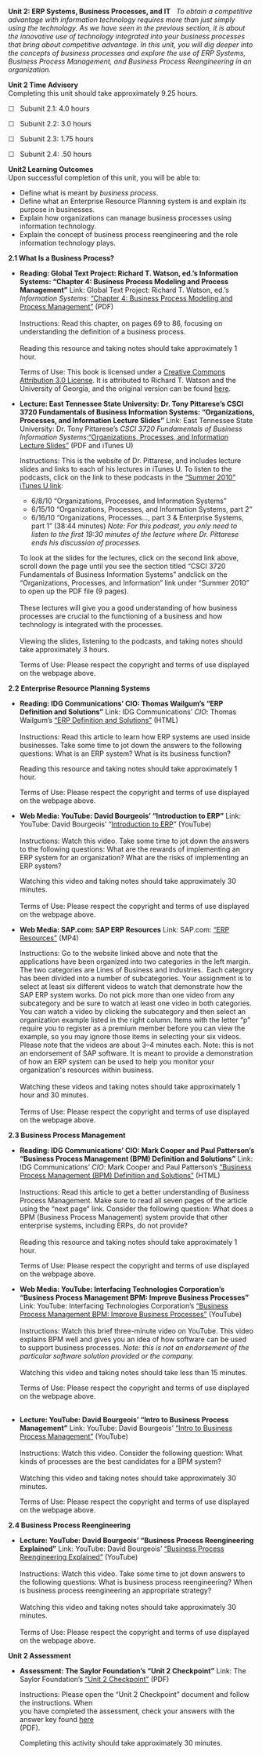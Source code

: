 **Unit 2: ERP Systems, Business Processes, and IT** <span
id="2"></span> 
*To obtain a competitive advantage with information technology requires
more than just simply using the technology. As we have seen in the
previous section, it is about the innovative use of technology
integrated into your business processes that bring about competitive
advantage. In this unit, you will dig deeper into the concepts of
business processes and explore the use of ERP Systems, Business Process
Management, and Business Process Reengineering in an organization.*

**Unit 2 Time Advisory**  
Completing this unit should take approximately 9.25 hours.  
  
 ☐   Subunit 2.1: 4.0 hours  
  
 ☐   Subunit 2.2: 3.0 hours  
  
 ☐   Subunit 2.3: 1.75 hours  
  
 ☐   Subunit 2.4: .50 hours

**Unit2 Learning Outcomes**  
Upon successful completion of this unit, you will be able to:  
-   Define what is meant by *business process*.
-   Define what an Enterprise Resource Planning system is and explain
    its purpose in businesses.
-   Explain how organizations can manage business processes using
    information technology.
-   Explain the concept of business process reengineering and the role
    information technology plays.

**2.1 What Is a Business Process?** <span id="2.1"></span> 
-   **Reading: Global Text Project: Richard T. Watson, ed.’s Information
    Systems: “Chapter 4: Business Process Modeling and Process
    Management”**
    Link: Global Text Project: Richard T. Watson, ed.’s *Information
    Systems*: [“Chapter 4: Business Process Modeling and Process
    Management”](http://www.saylor.org/site/wp-content/uploads/2013/04/InformationSystems.pdf)
    (PDF)  
        
     Instructions: Read this chapter, on pages 69 to 86, focusing on
    understanding the definition of a business process.  
        
     Reading this resource and taking notes should take approximately 1
    hour.  
      
     Terms of Use: This book is licensed under a [Creative Commons
    Attribution 3.0
    License](http://creativecommons.org/licenses/by/3.0/). It is
    attributed to Richard T. Watson and the University of Georgia, and
    the original version can be found
    [here](http://florida.theorangegrove.org/og/file/0743cd9c-4be2-e69a-c1a8-151d47b61f3f/1/InformationSystems.pdf).

-   **Lecture: East Tennessee State University: Dr. Tony Pittarese’s
    CSCI 3720 Fundamentals of Business Information Systems:
    “Organizations, Processes, and Information Lecture Slides”**
    Link: East Tennessee State University: Dr. Tony Pittarese’s *CSCI
    3720 Fundamentals of Business Information Systems*:[“Organizations,
    Processes, and Information Lecture
    Slides”](http://einstein.etsu.edu/~pittares/podcast/) (PDF and
    iTunes U)    
      
     Instructions: This is the website of Dr. Pittarese, and includes
    lecture slides and links to each of his lectures in iTunes U. To
    listen to the podcasts, click on the link to these podcasts in the
    [“Summer 2010” iTunes U
    link](https://itunes.apple.com/itunes-u/fundamentals-business-information/id384930776?mt=10):  

    -   6/8/10 “Organizations, Processes, and Information Systems”
    -   6/15/10 “Organizations, Processes, and Information Systems, part
        2”
    -   6/16/10 “Organizations, Processes..., part 3 & Enterprise
        Systems, part 1” (38:44 minutes) *Note: For this podcast, you
        only need to listen to the first 19:30 minutes of the lecture
        where Dr. Pittarese ends his discussion of processes.*

    To look at the slides for the lectures, click on the second link
    above, scroll down the page until you see the section titled “CSCI
    3720 Fundamentals of Business Information Systems” andclick on the
    “Organizations, Processes, and Information” link under “Summer 2010”
    to open up the PDF file (9 pages).  
        
     These lectures will give you a good understanding of how business
    processes are crucial to the functioning of a business and how
    technology is integrated with the processes.  
        
     Viewing the slides, listening to the podcasts, and taking notes
    should take approximately 3 hours.  
      
     Terms of Use: Please respect the copyright and terms of use
    displayed on the webpage above.

**2.2 Enterprise Resource Planning Systems** <span id="2.2"></span> 
-   **Reading: IDG Communications’ CIO: Thomas Wailgum’s “ERP Definition
    and Solutions”**
    Link: IDG Communications’ *CIO*: Thomas Wailgum’s [“ERP Definition
    and
    Solutions”](http://www.cio.com/article/40323/ERP_Definition_and_Solutions)
    (HTML)  
        
     Instructions: Read this article to learn how ERP systems are used
    inside businesses. Take some time to jot down the answers to the
    following questions: What is an ERP system? What is its business
    function?  
      
     Reading this resource and taking notes should take approximately 1
    hour.  
      
     Terms of Use: Please respect the copyright and terms of use
    displayed on the webpage above.

-   **Web Media: YouTube: David Bourgeois’ “Introduction to ERP”**
    Link: YouTube: David Bourgeois’ “[Introduction to
    ERP](http://www.youtube.com/watch?v=7YnlbJGSCjI)” (YouTube)  
        
     Instructions: Watch this video. Take some time to jot down the
    answers to the following questions: What are the rewards of
    implementing an ERP system for an organization? What are the risks
    of implementing an ERP system?  
      
     Watching this video and taking notes should take approximately 30
    minutes.  
        
     Terms of Use: Please respect the copyright and terms of use
    displayed on the webpage above.

-   **Web Media: SAP.com: SAP ERP Resources**
    Link: SAP.com: [“ERP
    Resources”](http://www.sap.com/solutions/bp/enterprise-resource-planning/resources.epx?SearchText=&SortBy=&SortOrder=ASC&Filter1=&Filter2=&Filter3=INDA000001&page=1&pageSize=20)
    (MP4)  
      
     Instructions: Go to the website linked above and note that the
    applications have been organized into two categories in the left
    margin. The two categories are Lines of Business and Industries. 
    Each category has been divided into a number of subcategories. Your
    assignment is to select at least six different videos to watch that
    demonstrate how the SAP ERP system works. Do not pick more than one
    video from any subcategory and be sure to watch at least one video
    in both categories. You can watch a video by clicking the
    subcategory and then select an organization example listed in the
    right column. Items with the letter “p” require you to register as a
    premium member before you can view the example, so you may ignore
    those items in selecting your six videos. Please note that the
    videos are about 3–4 minutes each. Note: this is not an endorsement
    of SAP software. It is meant to provide a demonstration of how an
    ERP system can be used to help you monitor your organization's
    resources within business.  
        
     Watching these videos and taking notes should take approximately 1
    hour and 30 minutes.  
        
     Terms of Use: Please respect the copyright and terms of use
    displayed on the webpage above.

**2.3 Business Process Management** <span id="2.3"></span> 
-   **Reading: IDG Communications’ CIO: Mark Cooper and Paul Patterson’s
    “Business Process Management (BPM) Definition and Solutions”**
    Link: IDG Communications’ *CIO*: Mark Cooper and Paul Patterson’s
    [“Business Process Management (BPM) Definition and
    Solutions”](http://www.cio.com/article/106609/Business_Process_Management_BPM_Definition_and_Solutions)
    (HTML)  
        
     Instructions: Read this article to get a better understanding of
    Business Process Management. Make sure to read all seven pages of
    the article using the “next page” link. Consider the following
    question: What does a BPM (Business Process Management) system
    provide that other enterprise systems, including ERPs, do not
    provide?  
        
     Reading this resource and taking notes should take approximately 1
    hour.  
      
     Terms of Use: Please respect the copyright and terms of use
    displayed on the webpage above.

-   **Web Media: YouTube: Interfacing Technologies Corporation’s
    “Business Process Management BPM: Improve Business Processes”**
    Link: YouTube: Interfacing Technologies Corporation’s [“Business
    Process Management BPM: Improve Business
    Processes”](http://www.youtube.com/watch?v=kq4JVkkCzKY) (YouTube)  
        
     Instructions: Watch this brief three-minute video on YouTube. This
    video explains BPM well and gives you an idea of how software can be
    used to support business processes. *Note: this is not an
    endorsement of the particular software solution provided or the
    company.*  
        
     Watching this video and taking notes should take less than 15
    minutes.  
      
     Terms of Use: Please respect the copyright and terms of use
    displayed on the webpage above.  
      

-   **Lecture: YouTube: David Bourgeois’ “Intro to Business Process
    Management”**
    Link: YouTube: David Bourgeois’ [“Intro to Business Process
    Management”](http://www.youtube.com/watch?v=J1GT0Fhk9zU) (YouTube)  
        
     Instructions: Watch this video. Consider the following question:
    What kinds of processes are the best candidates for a BPM system?  
        
     Watching this video and taking notes should take approximately 30
    minutes.  
      
     Terms of Use: Please respect the copyright and terms of use
    displayed on the webpage above.

**2.4 Business Process Reengineering** <span id="2.4"></span> 
-   **Lecture: YouTube: David Bourgeois’ “Business Process Reengineering
    Explained”**
    Link: YouTube: David Bourgeois’ [“Business Process Reengineering
    Explained”](http://www.youtube.com/watch?v=2j2lcDWQk7A) (YouTube)  
        
     Instructions: Watch this video. Take some time to jot down answers
    to the following questions: What is business process reengineering?
    When is business process reengineering an appropriate strategy?  
        
     Watching this video and taking notes should take approximately 30
    minutes.  
        
     Terms of Use: Please respect the copyright and terms of use
    displayed on the webpage above.

**Unit 2 Assessment** <span id="2.5"></span> 
-   **Assessment: The Saylor Foundation’s “Unit 2 Checkpoint”**
    Link: The Saylor Foundation’s [“Unit 2
    Checkpoint”](http://www.saylor.org/site/wp-content/uploads/2013/01/BUS303-Unit-2-Checkpoint-FINAL.pdf)
    (PDF)  
      
     Instructions: Please open the “Unit 2 Checkpoint” document and
    follow the instructions. When  
     you have completed the assessment, check your answers with the
    answer key found
    [here](http://www.saylor.org/site/wp-content/uploads/2013/01/BUS303-Unit-2-Checkpoint-Answer-Key-FINAL.pdf)  
     (PDF).  
      
     Completing this activity should take approximately 30 minutes.


